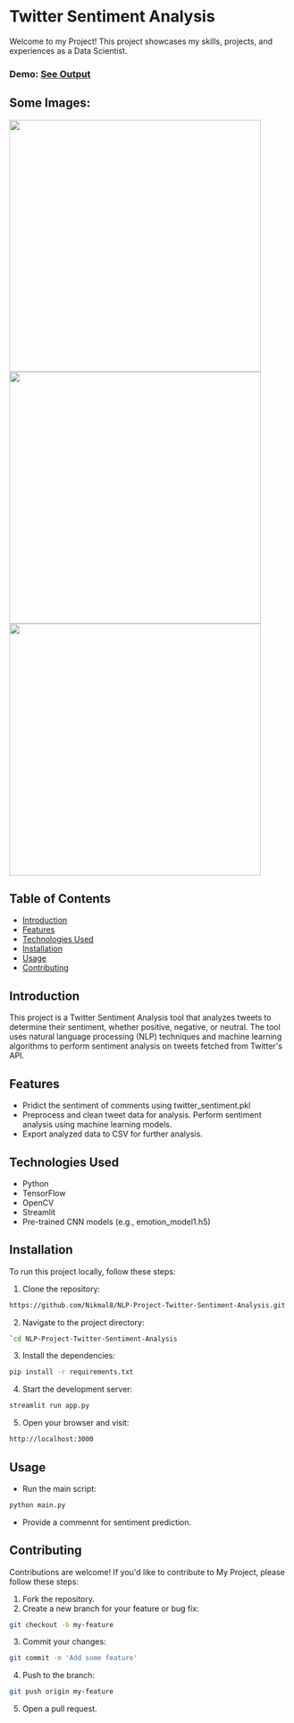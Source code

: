 # Twitter Sentiment Analysis
Welcome to my Project! This project showcases my skills, projects, and experiences as a Data Scientist.

### Demo: [See Output](https://github.com/user-attachments/assets/036e92a8-06a5-432b-a68e-cd760a9e84db)
## Some Images:
<img width="450px;" src="https://github.com/user-attachments/assets/e892f9cb-afd6-4db3-9d27-de517f60d806"/>
<img width="450px;" src="https://github.com/user-attachments/assets/bedb2423-17bb-4f1e-9e6e-2905d1125eff"/>
<img width="450px;" src="https://github.com/user-attachments/assets/b78a3da9-69e8-430f-926b-30705d0c5346"/>


## Table of Contents
- [Introduction](#introduction)
- [Features](#features)
- [Technologies Used](#technologies-used)
- [Installation](#installation)
- [Usage](#usage)
- [Contributing](#contributing)

## Introduction
This project is a Twitter Sentiment Analysis tool that analyzes tweets to determine their sentiment, whether positive, negative, or neutral. The tool uses natural language processing (NLP) techniques and machine learning algorithms to perform sentiment analysis on tweets fetched from Twitter's API.
## Features
- Pridict the sentiment of comments using twitter_sentiment.pkl
- Preprocess and clean tweet data for analysis.
Perform sentiment analysis using machine learning models.
- Export analyzed data to CSV for further analysis.

## Technologies Used
- Python
- TensorFlow
- OpenCV
- Streamlit
- Pre-trained CNN models (e.g., emotion_model1.h5)

## Installation
To run this project locally, follow these steps:

1. Clone the repository: 
```bash
https://github.com/Nikmal8/NLP-Project-Twitter-Sentiment-Analysis.git
```
2. Navigate to the project directory: 
```bash
`cd NLP-Project-Twitter-Sentiment-Analysis
```
3. Install the dependencies: 
```bash
pip install -r requirements.txt
```
4. Start the development server: 
```bash
streamlit run app.py
```
5. Open your browser and visit: 
```bash
http://localhost:3000
```

## Usage
- Run the main script:
```bash
python main.py
```

- Provide a commennt for sentiment prediction.

## Contributing
Contributions are welcome! If you'd like to contribute to My Project, please follow these steps:

1. Fork the repository.
2. Create a new branch for your feature or bug fix: 
```bash
git checkout -b my-feature
```
3. Commit your changes: 
```bash
git commit -m 'Add some feature'
```
4. Push to the branch: 
```bash
git push origin my-feature
```
5. Open a pull request.


